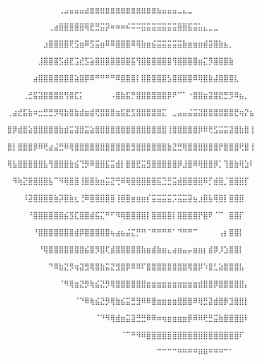 ⠀⠀⠀⠀⠀⠀⠀⠀⠀⠀⠀⢀⣠⣤⣤⣤⣴⣶⣶⣶⣶⣶⣶⣶⣶⣶⣶⣶⣶⣶⣦⣤⣤⣤⣀⣄⣀⠀⠀⠀⠀⠀⠀⠀⠀⠀⠀⠀⠀⠀
⠀⠀⠀⠀⠀⠀⠀⠀⠀⢀⣴⣿⣿⣿⣿⣿⢿⣟⣛⣭⡽⠶⠶⠶⠮⠭⠭⣭⣭⣭⣭⣭⣭⣭⣿⣿⣯⣭⣥⣄⣀⣀⠀⠀⠀⠀⠀⠀⠀⠀
⠀⠀⠀⠀⠀⠀⠀⠀⣰⣿⣿⣿⣿⢟⣫⣶⠿⣫⣭⣶⠿⠿⣿⣿⣿⠿⢿⣷⣶⣮⣭⣭⣭⣭⣭⣷⣶⣶⣶⣾⣽⣿⣷⣦⡀⠀⠀⠀⠀⠀
⠀⠀⠀⠀⠀⠀⠀⣸⣿⣿⣿⣫⣾⣟⣩⣞⣫⣵⣿⣿⣿⣿⣿⣿⣿⣯⢻⣿⣿⣿⣿⣿⣿⢻⣿⣿⣿⣿⣶⣍⡻⣿⣿⣿⣷⠀⠀⠀⠀⠀
⠀⠀⠀⠀⠀⠀⣴⣿⣿⣿⣿⣿⣿⣿⣵⣿⡿⠿⠛⠛⠛⠛⠿⣿⣿⣿⡇⣿⣿⣿⣿⣿⣣⣿⣿⣿⣿⠿⢿⣿⣷⣼⣿⣿⣿⣇⠀⠀⠀⠀
⠀⠀⠀⠀⢀⣚⣯⣽⣿⣿⣿⣿⢻⣿⣏⡅⠀⠀⠀⠀⠀⠠⣿⣷⣯⡛⣿⣿⣿⣿⣿⣿⡿⠟⠉⠁⠐⣿⣿⣶⣽⣿⣟⣛⡻⠿⣦⡀⠀⠀
⠀⢀⣴⣞⣯⣷⠶⣒⣛⣛⡻⢿⣷⣿⣷⣾⣶⣾⢟⣿⣿⣿⣶⣯⣟⣫⣿⣿⣿⣿⣿⣍⠀⣀⣤⣤⣬⣭⣽⣿⣿⣿⣿⣿⣿⣟⢶⡝⣦⠀
⠀⣿⡿⣾⣿⣵⣿⣿⣿⣿⣿⣷⣾⣭⣽⣿⣭⣵⣿⣿⣿⣿⣿⣿⣿⣿⣿⣿⣿⣿⣿⣿⢸⣿⣿⣿⣿⣿⡿⠿⢟⣫⣭⣭⣽⣿⣷⣿⢸⠀
⠀⣿⡇⣿⣿⣿⡿⠿⢟⣴⣬⣛⠿⢿⣿⣿⣿⣿⣿⣿⣿⣿⣿⣿⣿⣻⣿⣿⣿⣿⣿⣿⣷⣝⣛⢿⣿⣿⣿⣿⣿⣿⡟⣿⣿⣿⢟⣿⢸⠀
⠀⢿⣧⣿⣿⣿⣿⣿⣧⢻⣿⣿⣿⣷⣮⢙⡻⠿⣿⣿⣯⣭⣾⡇⣿⣿⣟⣭⣻⣿⣿⣿⣿⣿⡿⣸⣿⠿⢿⣿⣿⡿⡁⢹⣿⣷⢿⣱⠇⠀
⠀⠀⠻⢷⣝⣿⣿⣿⣿⣧⠉⠻⢿⣿⣿⢸⣿⣿⣷⣶⣭⣝⢛⠿⢿⣿⣿⣿⣿⣿⣯⣙⣛⣭⣾⣿⣿⣿⣿⠿⡋⣾⣿⡈⣿⣿⣿⡏⠀⠀
⠀⠀⠀⠀⠸⣽⣿⣿⣿⣿⣷⡽⣿⣷⣆⢘⠿⣿⣿⣿⣿⣿⢸⣿⣿⣶⣶⣶⡎⣭⣭⣭⣭⡩⣭⣭⣽⣦⣰⣿⣧⢿⣿⡇⣿⣿⣿⠀⠀⠀
⠀⠀⠀⠀⠀⠘⣿⣿⣿⣿⣿⣿⣮⣻⣏⣿⣿⣾⣯⣍⠛⠋⠻⢿⣿⣿⣿⣿⡇⣿⣿⣿⣿⡇⣿⣿⣿⣿⡟⣿⠟⠈⠉⠀⣿⣿⡏⠀⠀⠀
⠀⠀⠀⠀⠀⠀⠘⣿⣿⣿⣿⣿⣿⣿⣾⡿⣿⣿⣿⣿⣿⢦⣴⣦⣬⣍⡛⠛⠈⠛⠛⠛⠛⠁⠙⠛⠛⠉⠀⠀⠀⠀⢠⡆⣿⣿⡇⠀⠀⠀
⠀⠀⠀⠀⠀⠀⠀⠘⢿⣿⣿⣿⣿⣿⣿⣿⣮⣿⡻⣿⢏⣾⣿⣿⣿⣿⣿⣷⣶⣾⣷⣶⣄⣴⣶⣤⡤⣶⣶⡆⣾⡿⡸⣱⣿⣿⡇⠀⠀⠀
⠀⠀⠀⠀⠀⠀⠀⠀⠀⠙⠿⣷⣝⡻⢶⣽⣻⢿⣿⣷⣭⣝⣻⣿⡿⠿⠿⠏⣿⣿⣿⣿⣿⣿⣿⣿⢿⣿⡿⠱⣿⣃⣵⣿⣿⣿⣧⠀⠀⠀
⠀⠀⠀⠀⠀⠀⠀⠀⠀⠀⠀⠈⠻⢿⣶⣝⡻⢷⣮⣝⡻⢿⣿⣿⣿⣿⣿⣿⣶⣶⣶⣶⣶⣶⣶⣶⣶⣶⣾⣿⣿⡿⣿⣿⣿⣿⣿⡄⠀⠀
⠀⠀⠀⠀⠀⠀⠀⠀⠀⠀⠀⠀⠀⠀⠈⠙⠿⢷⣮⣝⡻⢿⣷⣮⣭⣛⣻⠿⠿⣿⣶⣶⣶⣶⣿⣿⣿⠿⢿⣛⣽⣾⣿⡿⣹⣿⣿⡇⠀⠀
⠀⠀⠀⠀⠀⠀⠀⠀⠀⠀⠀⠀⠀⠀⠀⠀⠀⠀⠈⠙⠻⢿⣾⣶⣭⣽⣛⣛⠿⠿⠶⢶⣶⣶⣶⣶⡿⠿⠿⢟⣛⣭⣷⣿⣿⣿⣿⠇⠀⠀
⠀⠀⠀⠀⠀⠀⠀⠀⠀⠀⠀⠀⠀⠀⠀⠀⠀⠀⠀⠀⠀⠀⠀⠈⠉⠛⠻⠿⣿⣿⣿⣿⣿⣿⣿⣿⣿⣿⣿⣿⣿⣿⣿⣿⣿⣿⠏⠀⠀⠀
⠀⠀⠀⠀⠀⠀⠀⠀⠀⠀⠀⠀⠀⠀⠀⠀⠀⠀⠀⠀⠀⠀⠀⠀⠀⠀⠀⠀⠀⠀⠉⠉⠉⠉⠛⠛⠛⠛⠿⠿⠛⠛⠛⠉⠁⠀⠀⠀⠀⠀

<!--
**DanilPorkchop15/DanilPorkchop15** is a ✨ _special_ ✨ repository because its `README.md` (this file) appears on your GitHub profile.

Here are some ideas to get you started:

- 🔭 I’m currently working on ...
- 🌱 I’m currently learning ...
- 👯 I’m looking to collaborate on ...
- 🤔 I’m looking for help with ...
- 💬 Ask me about ...
- 📫 How to reach me: ...
- 😄 Pronouns: ...
- ⚡ Fun fact: ...
-->
